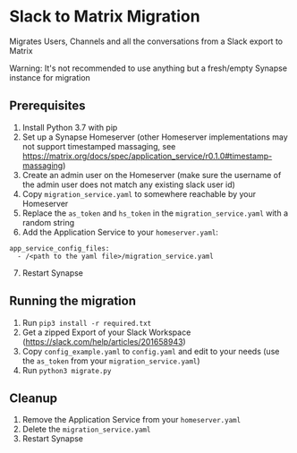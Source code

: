 # Slack to Matrix Migration
Migrates Users, Channels and all the conversations from a Slack export to Matrix

Warning: It's not recommended to use anything but a fresh/empty Synapse instance for migration

## Prerequisites
1. Install Python 3.7 with pip
2. Set up a Synapse Homeserver (other Homeserver implementations may not support timestamped massaging, see https://matrix.org/docs/spec/application_service/r0.1.0#timestamp-massaging)
3. Create an admin user on the Homeserver (make sure the username of the admin user does not match any existing slack user id)
4. Copy `migration_service.yaml` to somewhere reachable by your Homeserver
5. Replace the `as_token` and `hs_token` in the `migration_service.yaml` with a random string
6. Add the Application Service to your `homeserver.yaml`:
```
app_service_config_files:
  - /<path to the yaml file>/migration_service.yaml
```
7. Restart Synapse

## Running the migration
1. Run `pip3 install -r required.txt`
2. Get a zipped Export of your Slack Workspace (https://slack.com/help/articles/201658943)
3. Copy `config_example.yaml` to `config.yaml` and edit to your needs (use the `as_token` from your `migration_service.yaml`)
4. Run `python3 migrate.py`

## Cleanup
1. Remove the Application Service from your `homeserver.yaml`
2. Delete the `migration_service.yaml`
3. Restart Synapse
